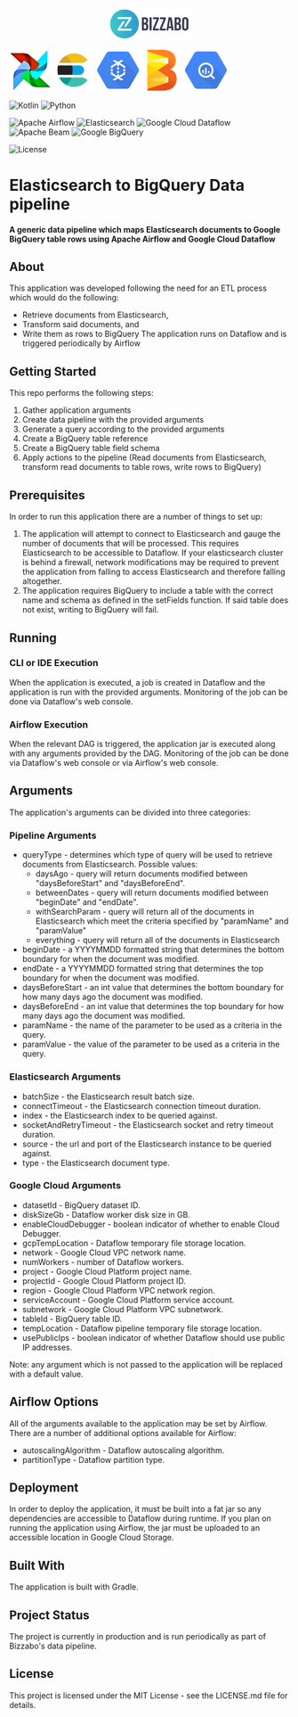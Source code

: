 <p align="center"><img width="150" src="img/bizzabo.svg"></p>

<img src="img/airflow.png" width="75"/>
<img src="img/elasticsearch.png" width="75"/>
<img src="img/dataflow.png" width="75"/>
<img src="img/beam.png" width="75"/>
<img src="img/bigquery.png" width="75"/> 

![Kotlin](https://img.shields.io/badge/Kotlin-1.3-green.svg)
![Python](https://img.shields.io/badge/python-v3-green.svg)

![Apache Airflow](https://img.shields.io/badge/Apache_Airflow-blue.svg)
![Elasticsearch](https://img.shields.io/badge/Elasticsearch-blue.svg)
![Google Cloud Dataflow](https://img.shields.io/badge/Google_Cloud_Dataflow-blue.svg)
![Apache Beam](https://img.shields.io/badge/Apache_Beam-blue.svg)
![Google BigQuery](https://img.shields.io/badge/Google_BigQuery-blue.svg)

![License](https://img.shields.io/badge/license-MIT-yellow.svg)

# Elasticsearch to BigQuery Data pipeline
#### A generic data pipeline which maps Elasticsearch documents to Google BigQuery table rows using Apache Airflow and Google Cloud Dataflow

## About
This application was developed following the need for an ETL process which would do the following:
* Retrieve documents from Elasticsearch,
* Transform said documents, and 
* Write them as rows to BigQuery
The application runs on Dataflow and is triggered periodically by Airflow

## Getting Started
This repo performs the following steps:
1. Gather application arguments
2. Create data pipeline with the provided arguments
3. Generate a query according to the provided arguments
4. Create a BigQuery table reference
5. Create a BigQuery table field schema
6. Apply actions to the pipeline (Read documents from Elasticsearch, transform read documents to table rows, write rows to BigQuery)

## Prerequisites
In order to run this application there are a number of things to set up:
1. The application will attempt to connect to Elasticsearch and gauge the number of documents that will be processed. 
This requires Elasticsearch to be accessible to Dataflow.
If your elasticsearch cluster is behind a firewall, network modifications may be required to prevent the application from falling to access Elasticsearch and therefore falling altogether.
2. The application requires BigQuery to include a table with the correct name and schema as defined in the setFields function.
If said table does not exist, writing to BigQuery will fail.

## Running
### CLI or IDE Execution
When the application is executed, a job is created in Dataflow and the application is run with the provided arguments.
Monitoring of the job can be done via Dataflow's web console.  
### Airflow Execution
When the relevant DAG is triggered, the application jar is executed along with any arguments provided by the DAG.
Monitoring of the job can be done via Dataflow's web console or via Airflow's web console.

## Arguments
The application's arguments can be divided into three categories:
### Pipeline Arguments
* queryType - determines which type of query will be used to retrieve documents from Elasticsearch.
Possible values: 
    * daysAgo - query will return documents modified between "daysBeforeStart" and "daysBeforeEnd".
    * betweenDates - query will return documents modified between "beginDate" and "endDate".
    * withSearchParam - query will return all of the documents in Elasticsearch which meet the criteria specified by "paramName" and "paramValue"
    * everything - query will return all of the documents in Elasticsearch
* beginDate - a YYYYMMDD formatted string that determines the bottom boundary for when the document was modified.
* endDate - a YYYYMMDD formatted string that determines the top boundary for when the document was modified.
* daysBeforeStart - an int value that determines the bottom boundary for how many days ago the document was modified.
* daysBeforeEnd - an int value that determines the top boundary for how many days ago the document was modified.
* paramName - the name of the parameter to be used as a criteria in the query.
* paramValue - the value of the parameter to be used as a criteria in the query.

### Elasticsearch Arguments
* batchSize - the Elasticsearch result batch size.
* connectTimeout - the Elasticsearch connection timeout duration.
* index - the Elasticsearch index to be queried against.
* socketAndRetryTimeout - the Elasticsearch socket and retry timeout duration.
* source - the url and port of the Elasticsearch instance to be queried against.
* type - the Elasticsearch document type.

### Google Cloud Arguments
* datasetId - BigQuery dataset ID.
* diskSizeGb - Dataflow worker disk size in GB.
* enableCloudDebugger - boolean indicator of whether to enable Cloud Debugger.
* gcpTempLocation - Dataflow temporary file storage location.
* network - Google Cloud VPC network name.
* numWorkers - number of Dataflow workers.
* project - Google Cloud Platform project name.
* projectId - Google Cloud Platform project ID.
* region - Google Cloud Platform VPC network region.
* serviceAccount - Google Cloud Platform service account.
* subnetwork - Google Cloud Platform VPC subnetwork.
* tableId - BigQuery table ID.
* tempLocation - Dataflow pipeline temporary file storage location.
* usePublicIps - boolean indicator of whether Dataflow should use public IP addresses.

Note: any argument which is not passed to the application will be replaced with a default value.

## Airflow Options
All of the arguments available to the application may be set by Airflow. There are a number of additional options available for Airflow:
* autoscalingAlgorithm - Dataflow autoscaling algorithm.
* partitionType - Dataflow partition type.

## Deployment
In order to deploy the application, it must be built into a fat jar so any dependencies are accessible to Dataflow during runtime.
If you plan on running the application using Airflow, the jar must be uploaded to an accessible location in Google Cloud Storage.

## Built With
The application is built with Gradle.

## Project Status
The project is currently in production and is run periodically as part of Bizzabo's data pipeline.
  
## License
This project is licensed under the MIT License - see the LICENSE.md file for details.
